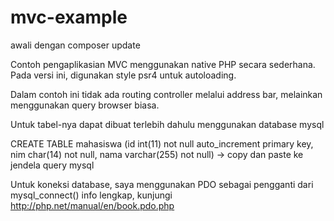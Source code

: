 # mvc-example

awali dengan composer update

Contoh pengaplikasian MVC menggunakan native PHP secara sederhana.
Pada versi ini, digunakan style psr4 untuk autoloading.

Dalam contoh ini tidak ada routing controller melalui address bar, melainkan menggunakan query browser biasa.

Untuk tabel-nya dapat dibuat terlebih dahulu menggunakan database mysql

CREATE TABLE mahasiswa (id int(11) not null auto_increment primary key, nim char(14) not null, nama varchar(255) not null) -> copy dan paste ke jendela query mysql

Untuk koneksi database, saya menggunakan PDO sebagai pengganti dari mysql_connect() info lengkap, kunjungi http://php.net/manual/en/book.pdo.php
